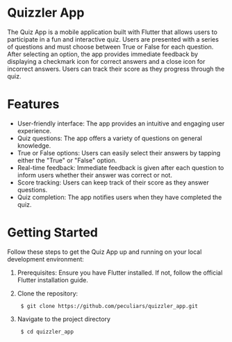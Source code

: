 # Quizzler App
The Quiz App is a mobile application built with Flutter that allows users to participate in a fun and interactive quiz. Users are presented with a series of questions and must choose between True or False for each question. After selecting an option, the app provides immediate feedback by displaying a checkmark icon for correct answers and a close icon for incorrect answers. Users can track their score as they progress through the quiz.
# Features 
* User-friendly interface: The app provides an intuitive and engaging user experience.
* Quiz questions: The app offers a variety of questions on general knowledge.
* True or False options: Users can easily select their answers by tapping either the
"True" or "False" option.
* Real-time feedback: Immediate feedback is given after each question to inform users whether their answer was correct or not.
* Score tracking: Users can keep track of their score as they answer questions.
* Quiz completion: The app notifies users when they have completed the quiz.

# Getting Started 
Follow these steps to get the Quiz App up and running on your local development environment:
1. Prerequisites: Ensure you have Flutter installed. If not, follow the official Flutter installation guide.
2. Clone the repository: 

        $ git clone https://github.com/peculiars/quizzler_app.git
3. Navigate to the project directory

        $ cd quizzler_app
